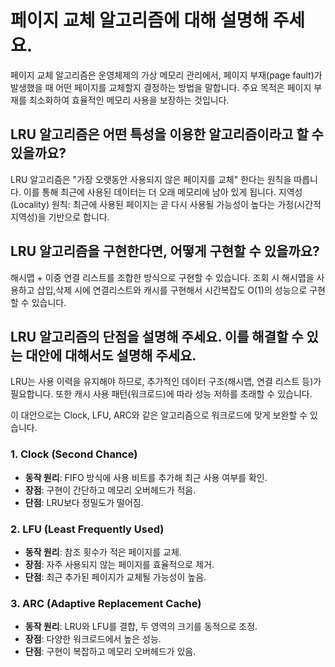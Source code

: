 # 페이지 교체 알고리즘에 대해 설명해 주세요.

페이지 교체 알고리즘은 운영체제의 가상 메모리 관리에서, 페이지 부재(page fault)가 발생했을 때 어떤 페이지를 교체할지 결정하는 방법을 말합니다. 주요 목적은 페이지 부재를 최소화하여 효율적인 메모리 사용을 보장하는 것입니다.

## LRU 알고리즘은 어떤 특성을 이용한 알고리즘이라고 할 수 있을까요?

LRU 알고리즘은 "가장 오랫동안 사용되지 않은 페이지를 교체" 한다는 원칙을 따릅니다. 이를 통해 최근에 사용된 데이터는 더 오래 메모리에 남아 있게 됩니다.
지역성(Locality) 원칙: 최근에 사용된 페이지는 곧 다시 사용될 가능성이 높다는 가정(시간적 지역성)을 기반으로 합니다.

## LRU 알고리즘을 구현한다면, 어떻게 구현할 수 있을까요?

해시맵 + 이중 연결 리스트를 조합한 방식으로 구현할 수 있습니다. 조회 시 해시맵을 사용하고 삽입,삭제 시에 연결리스트와 캐시를 구현해서 시간복잡도 O(1)의 성능으로 구현할 수 있습니다.

## LRU 알고리즘의 단점을 설명해 주세요. 이를 해결할 수 있는 대안에 대해서도 설명해 주세요.

LRU는 사용 이력을 유지해야 하므로, 추가적인 데이터 구조(해시맵, 연결 리스트 등)가 필요합니다. 또한 캐시 사용 패턴(워크로드)에 따라 성능 저하를 초래할 수 있습니다.

이 대안으로는 Clock, LFU, ARC와 같은 알고리즘으로 워크로드에 맞게 보완할 수 있습니다.

### **1. Clock (Second Chance)**  
- **동작 원리**: FIFO 방식에 사용 비트를 추가해 최근 사용 여부를 확인.  
- **장점**: 구현이 간단하고 메모리 오버헤드가 적음.  
- **단점**: LRU보다 정밀도가 떨어짐.  


### **2. LFU (Least Frequently Used)**  
- **동작 원리**: 참조 횟수가 적은 페이지를 교체.  
- **장점**: 자주 사용되지 않는 페이지를 효율적으로 제거.  
- **단점**: 최근 추가된 페이지가 교체될 가능성이 높음.  

### **3. ARC (Adaptive Replacement Cache)**  
- **동작 원리**: LRU와 LFU를 결합, 두 영역의 크기를 동적으로 조정.  
- **장점**: 다양한 워크로드에서 높은 성능.  
- **단점**: 구현이 복잡하고 메모리 오버헤드가 있음.  

